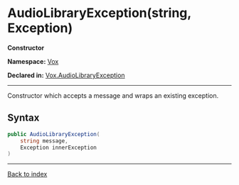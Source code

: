 # AudioLibraryException(string, Exception)

**Constructor**

**Namespace:** [Vox](Vox.md)

**Declared in:** [Vox.AudioLibraryException](Vox.AudioLibraryException.md)

------



Constructor which accepts a message and wraps an existing exception.


## Syntax

```csharp
public AudioLibraryException(
	string message,
	Exception innerException
)
```

------

[Back to index](index.md)